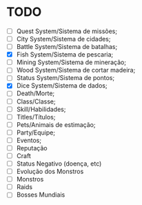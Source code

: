 # TODO
- [ ] Quest System/Sistema de missões;
- [ ] City System/Sistema de cidades;
- [ ] Battle System/Sistema de batalhas;
- [x] Fish System/Sistema de pescaria;
- [ ] Mining System/Sistema de mineração;
- [ ] Wood System/Sistema de cortar madeira;
- [ ] Status System/Sistema de pontos;
- [x] Dice System/Sistema de dados;
- [ ] Death/Morte;
- [ ] Class/Classe;
- [ ] Skill/Habilidades;
- [ ] Titles/Títulos;
- [ ] Pets/Animais de estimação;
- [ ] Party/Equipe;
- [ ] Eventos;
- [ ] Reputação
- [ ] Craft
- [ ] Status Negativo (doença, etc)
- [ ] Evolução dos Monstros
- [ ] Monstros
- [ ] Raids
- [ ] Bosses Mundiais